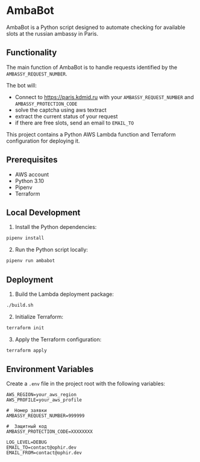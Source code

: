 # AmbaBot

AmbaBot is a Python script designed to automate checking for available slots
at the russian ambassy in Paris.

## Functionality

The main function of AmbaBot is to handle requests identified by the `AMBASSY_REQUEST_NUMBER`. 

The bot will:
 - Connect to https://paris.kdmid.ru with your `AMBASSY_REQUEST_NUMBER` and `AMBASSY_PROTECTION_CODE`
 - solve the captcha using aws textract
 - extract the current status of your request
 - if there are free slots, send an email to `EMAIL_TO`

This project contains a Python AWS Lambda function and Terraform configuration for deploying it.

## Prerequisites

- AWS account
- Python 3.10
- Pipenv
- Terraform

## Local Development

1. Install the Python dependencies:

```bash
pipenv install
```

2. Run the Python script locally:

```bash
pipenv run ambabot
```

## Deployment

1. Build the Lambda deployment package:

```bash
./build.sh
```

2. Initialize Terraform:

```bash
terraform init
```

3. Apply the Terraform configuration:

```bash
terraform apply
```

## Environment Variables

Create a `.env` file in the project root with the following variables:

```env
AWS_REGION=your_aws_region
AWS_PROFILE=your_aws_profile

#  Номер заявки
AMBASSY_REQUEST_NUMBER=999999

#  Защитный код 
AMBASSY_PROTECTION_CODE=XXXXXXXX

LOG_LEVEL=DEBUG
EMAIL_TO=contact@ophir.dev
EMAIL_FROM=contact@ophir.dev
```
